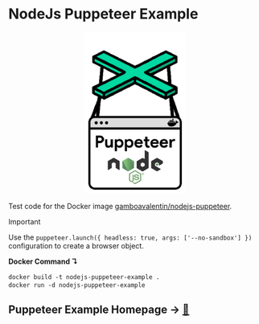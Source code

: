 # NodeJs Puppeteer Example

<div align="center">
  <img width="200"
    src="/assets/Logo.png">
</div>

Test code for the Docker image [gamboavalentin/nodejs-puppeteer](https://hub.docker.com/r/gamboavalentin/nodejs-puppeteer).

> [!IMPORTANT]
> Use the `puppeteer.launch({ headless: true, args: ['--no-sandbox'] }) ` configuration to create a browser object.

__Docker Command ↴__
```
docker build -t nodejs-puppeteer-example .
docker run -d nodejs-puppeteer-example
```

## Puppeteer Example Homepage → [🔗](https://pptr.dev/#example)